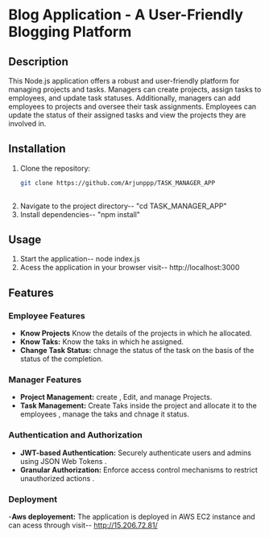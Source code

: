 # Blog Application - A User-Friendly Blogging Platform

## Description

This Node.js application offers a robust and user-friendly platform for managing projects and tasks. Managers can create projects, assign tasks to employees, and update task statuses. Additionally, managers can add employees to projects and oversee their task assignments. Employees can update the status of their assigned tasks and view the projects they are involved in.

## Installation

1. Clone the repository:
   ```bash
   git clone https://github.com/Arjunppp/TASK_MANAGER_APP
  
2. Navigate to the project directory--
	"cd TASK_MANAGER_APP"
3. Install dependencies--
	"npm install"

## Usage
	
1. Start the application--
	node index.js
2. Acess the application in your browser
	visit-- http://localhost:3000
	
## Features

### Employee Features

- **Know Projects** Know the details of the projects in which he allocated.
- **Know Taks:** Know the taks in which he assigned.
- **Change Task Status:** chnage the status of the task on the basis of the status of the completion.

### Manager Features 

- **Project Management:** create , Edit, and manage Projects.
- **Task Management:** Create Taks inside the project and allocate it to the employees , manage the taks and chnage it status.

### Authentication and Authorization 

- **JWT-based Authentication:** Securely authenticate users and admins using JSON Web Tokens .
- **Granular Authorization:** Enforce access control mechanisms to restrict unauthorized actions .


### Deployment

-**Aws deployement:** The application is deployed in AWS EC2 instance and can acess through   visit-- http://15.206.72.81/